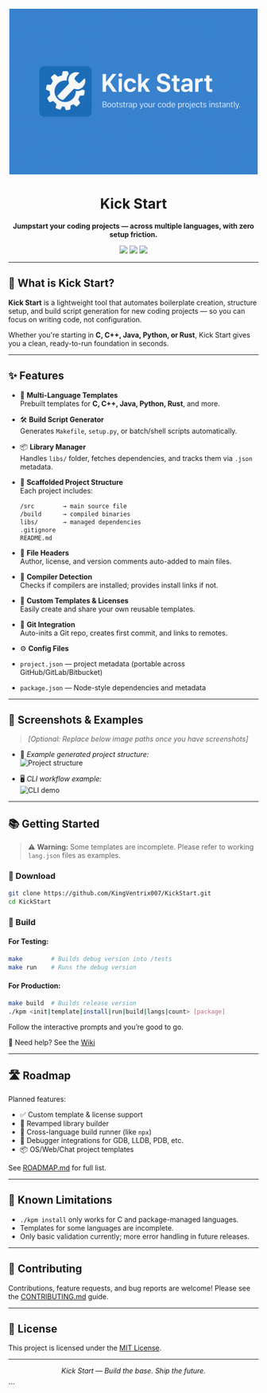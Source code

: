 <p align="center">
  <img src="images/banner.png" alt="Kick Start Logo" width="500"/>
</p>

<h1 align="center">Kick Start</h1>

<p align="center"><b>Jumpstart your coding projects — across multiple languages, with zero setup friction.</b></p>

<p align="center">
  <img src="https://img.shields.io/badge/platform-multilang-blue?style=flat-square"/>
  <img src="https://img.shields.io/github/license/KingVentrix007/KickStart?style=flat-square"/>
  <img src="https://img.shields.io/badge/status-in--development-yellow?style=flat-square"/>
</p>



---




## 🚀 What is Kick Start?

**Kick Start** is a lightweight tool that automates boilerplate creation, structure setup, and build script generation for new coding projects — so you can focus on writing code, not configuration.

Whether you're starting in **C, C++, Java, Python, or Rust**, Kick Start gives you a clean, ready-to-run foundation in seconds.

---

## ✨ Features

- 🔧 **Multi-Language Templates**  
  Prebuilt templates for **C, C++, Java, Python, Rust**, and more.

- 🛠 **Build Script Generator**  
  Generates `Makefile`, `setup.py`, or batch/shell scripts automatically.

- 📦 **Library Manager**  
  Handles `libs/` folder, fetches dependencies, and tracks them via `.json` metadata.

- 🧱 **Scaffolded Project Structure**  
  Each project includes:
    ```
    /src        → main source file
    /build      → compiled binaries
    libs/       → managed dependencies
    .gitignore
    README.md
    ````

- 📄 **File Headers**  
Author, license, and version comments auto-added to main files.

- 🧠 **Compiler Detection**  
Checks if compilers are installed; provides install links if not.

- 🔌 **Custom Templates & Licenses**  
Easily create and share your own reusable templates.

- 🧰 **Git Integration**  
Auto-inits a Git repo, creates first commit, and links to remotes.

- ⚙ **Config Files**  
- `project.json` — project metadata (portable across GitHub/GitLab/Bitbucket)  
- `package.json` — Node-style dependencies and metadata

---

## 📸 Screenshots & Examples

> *[Optional: Replace below image paths once you have screenshots]*

- 📁 *Example generated project structure:*  
![Project structure](images/project-structure.png)

- 🖥️ *CLI workflow example:*  
![CLI demo](images/cli-example.png)

---

## 📚 Getting Started

> ⚠️ **Warning:** Some templates are incomplete. Please refer to working `lang.json` files as examples.

### 🔻 Download

```bash
git clone https://github.com/KingVentrix007/KickStart.git
cd KickStart
````

### 🧱 Build

#### For Testing:

```bash
make        # Builds debug version into /tests
make run    # Runs the debug version
```

#### For Production:

```bash
make build  # Builds release version
./kpm <init|template|install|run|build|langs|count> [package]
```

Follow the interactive prompts and you’re good to go.

📖 Need help? See the [Wiki](docs/home.md)

---

## 🛣️ Roadmap

Planned features:

* ✅ Custom template & license support
* 🔄 Revamped library builder
* 🧰 Cross-language build runner (like `npx`)
* 🐞 Debugger integrations for GDB, LLDB, PDB, etc.
* 📦 OS/Web/Chat project templates

See [ROADMAP.md](ROADMAP.md) for full list.

---

## 🧪 Known Limitations

* `./kpm install` only works for C and package-managed languages.
* Templates for some languages are incomplete.
* Only basic validation currently; more error handling in future releases.

---

## 🤝 Contributing

Contributions, feature requests, and bug reports are welcome!
Please see the [CONTRIBUTING.md](CONTRIBUTING.md) guide.

---

## 📄 License

This project is licensed under the [MIT License](LICENSE).

---

<p align="center">
  <i>Kick Start — Build the base. Ship the future.</i>
</p>
```


